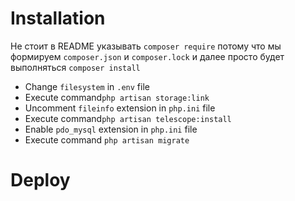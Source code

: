 # Installation

Не стоит в README указывать `composer require` потому что мы формируем `composer.json` и `composer.lock`
и далее просто будет выполняться `composer install`

- Change `filesystem` in `.env` file
- Execute command`php artisan storage:link`
- Uncomment `fileinfo` extension in `php.ini` file
- Execute command`php artisan telescope:install`
- Enable `pdo_mysql` extension in `php.ini` file
- Execute command `php artisan migrate`

# Deploy
